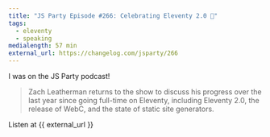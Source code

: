 ```yaml
---
title: "JS Party Episode #266: Celebrating Eleventy 2.0 🎉"
tags:
  - eleventy
  - speaking
medialength: 57 min
external_url: https://changelog.com/jsparty/266
---
```

I was on the JS Party podcast!

> Zach Leatherman returns to the show to discuss his progress over the last year since going full-time on Eleventy, including Eleventy 2.0, the release of WebC, and the state of static site generators.

Listen at {{ external_url }}